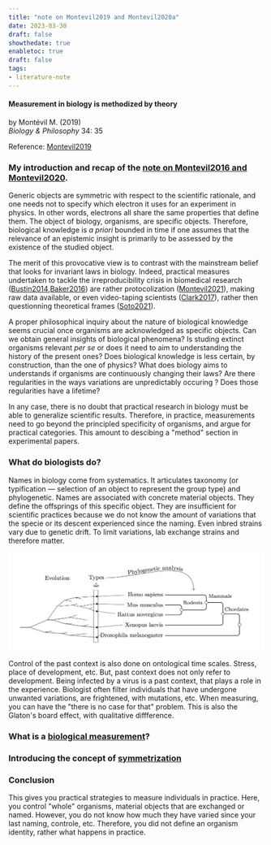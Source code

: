 ```yaml
---
title: "note on Montevil2019 and Montevil2020a"
date: 2023-03-30
draft: false
showthedate: true
enabletoc: true
draft: false
tags:
- literature-note
---
```


#### **Measurement in biology is methodized by theory**     
by Montévil M. (2019)         
*Biology & Philosophy* 34: 35   

Reference: [Montevil2019](reference/Montevil2019.md) 

### My introduction and recap of the [note on Montevil2016 and Montevil2020](note/note%20on%20Montevil2016%20and%20Montevil2020.md). 

Generic objects are symmetric with respect to the scientific rationale, and one needs not to specify which electron it uses for an experiment in physics. In other words, electrons all share the same properties that define them. The object of biology, organisms, are specific objects. Therefore, biological knowledge is *a priori* bounded in time if one assumes that the relevance of an epistemic insight is primarily to be assessed by the existence of the studied object.

The merit of this provocative view is to contrast with the mainstream belief that looks for invariant laws in biology. Indeed, practical measures undertaken to tackle the irreproducibility crisis in biomedical research ([Bustin2014](reference/Bustin2014.md),[Baker2016](reference/Baker2016.md)) are rather protocolization ([Montevil2021](reference/Montevil2021.md)), making raw data available, or even video-taping scientists ([Clark2017](reference/Clark2017.md)), rather then questionning theoretical frames ([Soto2021](reference/Soto2021.md)).

A proper philosophical inquiry about the nature of biological knowledge seems crucial once organisms are acknowledged as specific objects. Can we obtain general insights of biological phenomena? Is studing extinct organisms relevant *per se* or does it need to aim to understanding the history of the present ones? Does biological knowledge is less certain, by construction, than the one of physics? What does biology aims to understands if organisms are continuously changing their laws? Are there regularities in the ways variations are unpredictably occuring ? Does those regularities have a lifetime?

In any case, there is no doubt that practical research in biology must be able to generalize scientific results. Therefore, in practice, measurements need to go beyond the principled specificity of organisms, and argue for practical categories. This amount to descibing a "method" section in experimental papers.

### What do biologists do? 

Names in biology come from systematics. It articulates taxonomy (or typification — selection of an object to represent the group type) and phylogenetic. Names are associated with concrete material objects. They define the offsprings of this specific object. They are insufficient for scientific practices because we do not know the amount of variations that the specie or its descent experienced since the naming. Even inbred strains vary due to genetic drift. To limit variations, lab exchange strains and therefore matter. 


![](images/Pasted%20image%2020230403194022.png)

Control of the past context is also done on ontological time scales. Stress, place of development, etc. But, past context does not only refer to development. Being infected by a virus is a past context, that plays a role in the experience. Biologist often filter individuals that have undergone unwanted variations, are frightened, with mutations, etc. When measuring, you can have the "there is no case for that" problem. This is also the Glaton's board effect, with qualitative diffference.

### What is a [biological measurement](concept/biological%20measurement.md)?


### Introducing the concept of [symmetrization](concept/symmetrization.md)


### Conclusion

This gives you practical strategies to measure individuals in practice. Here, you control "whole" organisms, material objects that are exchanged or named. However, you do not know how much they have varied since your last naming, controle, etc. Therefore, you did not define an organism identity, rather what happens in practice. 